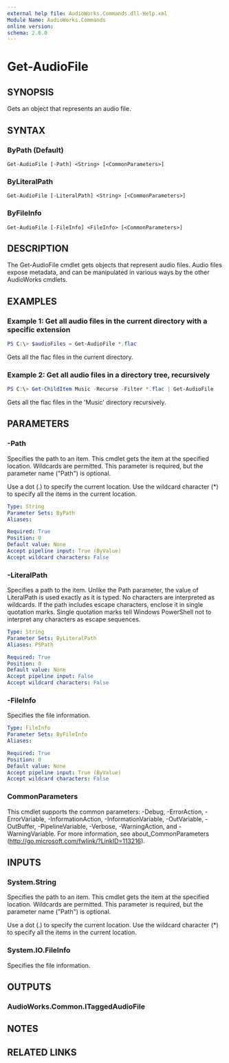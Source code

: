 ```yaml
---
external help file: AudioWorks.Commands.dll-Help.xml
Module Name: AudioWorks.Commands
online version:
schema: 2.0.0
---
```


# Get-AudioFile

## SYNOPSIS
Gets an object that represents an audio file.

## SYNTAX

### ByPath (Default)
```
Get-AudioFile [-Path] <String> [<CommonParameters>]
```

### ByLiteralPath
```
Get-AudioFile [-LiteralPath] <String> [<CommonParameters>]
```

### ByFileInfo
```
Get-AudioFile [-FileInfo] <FileInfo> [<CommonParameters>]
```

## DESCRIPTION
The Get-AudioFile cmdlet gets objects that represent audio files. Audio files expose metadata, and can be manipulated in various ways by the other AudioWorks cmdlets.

## EXAMPLES

### Example 1: Get all audio files in the current directory with a specific extension
```powershell
PS C:\> $audioFiles = Get-AudioFile *.flac
```

Gets all the flac files in the current directory.

### Example 2: Get all audio files in a directory tree, recursively
```powershell
PS C:\> Get-ChildItem Music -Recurse -Filter *.flac | Get-AudioFile
```

Gets all the flac files in the 'Music' directory recursively.

## PARAMETERS

### -Path
Specifies the path to an item.
This cmdlet gets the item at the specified location.
Wildcards are permitted.
This parameter is required, but the parameter name ("Path") is optional.

Use a dot (.) to specify the current location.
Use the wildcard character (*) to specify all the items in the current location.

```yaml
Type: String
Parameter Sets: ByPath
Aliases:

Required: True
Position: 0
Default value: None
Accept pipeline input: True (ByValue)
Accept wildcard characters: False
```

### -LiteralPath
Specifies a path to the item.
Unlike the Path parameter, the value of LiteralPath is used exactly as it is typed.
No characters are interpreted as wildcards.
If the path includes escape characters, enclose it in single quotation marks.
Single quotation marks tell Windows PowerShell not to interpret any characters as escape sequences.

```yaml
Type: String
Parameter Sets: ByLiteralPath
Aliases: PSPath

Required: True
Position: 0
Default value: None
Accept pipeline input: False
Accept wildcard characters: False
```

### -FileInfo
Specifies the file information.

```yaml
Type: FileInfo
Parameter Sets: ByFileInfo
Aliases:

Required: True
Position: 0
Default value: None
Accept pipeline input: True (ByValue)
Accept wildcard characters: False
```

### CommonParameters
This cmdlet supports the common parameters: -Debug, -ErrorAction, -ErrorVariable, -InformationAction, -InformationVariable, -OutVariable, -OutBuffer, -PipelineVariable, -Verbose, -WarningAction, and -WarningVariable.
For more information, see about_CommonParameters (http://go.microsoft.com/fwlink/?LinkID=113216).

## INPUTS

### System.String
Specifies the path to an item.
This cmdlet gets the item at the specified location.
Wildcards are permitted.
This parameter is required, but the parameter name ("Path") is optional.

Use a dot (.) to specify the current location.
Use the wildcard character (*) to specify all the items in the current location.

### System.IO.FileInfo
Specifies the file information.

## OUTPUTS

### AudioWorks.Common.ITaggedAudioFile
## NOTES

## RELATED LINKS
